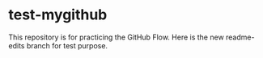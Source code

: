 # test-mygithub
This repository is for practicing the GitHub Flow.
Here is the new readme-edits branch for test purpose.
